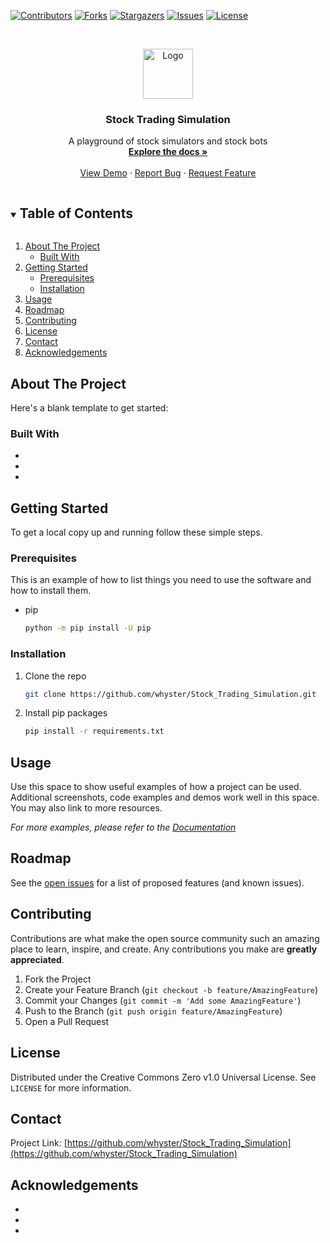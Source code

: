 <!--
Best-README-Template from https://github.com/othneildrew/Best-README-Template
-->



<!-- PROJECT SHIELDS -->

[![Contributors][contributors-shield]][contributors-url]
[![Forks][forks-shield]][forks-url]
[![Stargazers][stars-shield]][stars-url]
[![Issues][issues-shield]][issues-url]
[![License][license-shield]][license-url]



<!-- PROJECT LOGO -->
<br />
<p align="center">
  <a href="https://github.com/whyster/Stock_Trading_Simulation">
    <img src="images/logo.png" alt="Logo" width="80" height="80">
  </a>

<h3 align="center">Stock Trading Simulation</h3>

<p align="center">
    A playground of stock simulators and stock bots
    <br />
    <a href="https://github.com/whyster/Stock_Trading_Simulation"><strong>Explore the docs »</strong></a>
    <br />
    <br />
    <a href="https://github.com/whyster/Stock_Trading_Simulation">View Demo</a>
    ·
    <a href="https://github.com/whyster/Stock_Trading_Simulation/issues">Report Bug</a>
    ·
    <a href="https://github.com/whyster/Stock_Trading_Simulation/issues">Request Feature</a>
</p>




<!-- TABLE OF CONTENTS -->
<details open="open">
  <summary><h2 style="display: inline-block">Table of Contents</h2></summary>
  <ol>
    <li>
      <a href="#about-the-project">About The Project</a>
      <ul>
        <li><a href="#built-with">Built With</a></li>
      </ul>
    </li>
    <li>
      <a href="#getting-started">Getting Started</a>
      <ul>
        <li><a href="#prerequisites">Prerequisites</a></li>
        <li><a href="#installation">Installation</a></li>
      </ul>
    </li>
    <li><a href="#usage">Usage</a></li>
    <li><a href="#roadmap">Roadmap</a></li>
    <li><a href="#contributing">Contributing</a></li>
    <li><a href="#license">License</a></li>
    <li><a href="#contact">Contact</a></li>
    <li><a href="#acknowledgements">Acknowledgements</a></li>
  </ol>
</details>



<!-- ABOUT THE PROJECT -->
## About The Project

[comment]: <> ([![Product Name Screen Shot][product-screenshot]]&#40;https://example.com&#41;)

Here's a blank template to get started:




### Built With

* []()
* []()
* []()



<!-- GETTING STARTED -->
## Getting Started

To get a local copy up and running follow these simple steps.

### Prerequisites

This is an example of how to list things you need to use the software and how to install them.
* pip
  ```sh
  python -m pip install -U pip
  ```

### Installation

1. Clone the repo
   ```sh
   git clone https://github.com/whyster/Stock_Trading_Simulation.git
   ```
2. Install pip packages
   ```sh
   pip install -r requirements.txt
   ```



<!-- USAGE EXAMPLES -->
## Usage

Use this space to show useful examples of how a project can be used. Additional screenshots, code examples and demos work well in this space. You may also link to more resources.

_For more examples, please refer to the [Documentation](https://example.com)_



<!-- ROADMAP -->
## Roadmap

See the [open issues](https://github.com/whyster/Stock_Trading_Simulation/issues) for a list of proposed features (and known issues).



<!-- CONTRIBUTING -->
## Contributing

Contributions are what make the open source community such an amazing place to learn, inspire, and create. Any contributions you make are **greatly appreciated**.

1. Fork the Project
2. Create your Feature Branch (`git checkout -b feature/AmazingFeature`)
3. Commit your Changes (`git commit -m 'Add some AmazingFeature'`)
4. Push to the Branch (`git push origin feature/AmazingFeature`)
5. Open a Pull Request



<!-- LICENSE -->
## License

Distributed under the Creative Commons Zero v1.0 Universal
License. See `LICENSE` for more information.



<!-- CONTACT -->
## Contact


Project Link: [https://github.com/whyster/Stock_Trading_Simulation](https://github.com/whyster/Stock_Trading_Simulation)



<!-- ACKNOWLEDGEMENTS -->
## Acknowledgements

* []()
* []()
* []()





<!-- MARKDOWN LINKS & IMAGES -->
<!-- https://www.markdownguide.org/basic-syntax/#reference-style-links -->
[contributors-shield]: https://img.shields.io/github/contributors/whyster/Stock_Trading_Simulation.svg?style=for-the-badge
[contributors-url]: https://github.com/whyster/Stock_Trading_Simulation/graphs/contributors

[forks-shield]: https://img.shields.io/github/forks/whyster/Stock_Trading_Simulation.svg?style=for-the-badge
[forks-url]: https://github.com/whyster/Stock_Trading_Simulation/network/members

[stars-shield]: https://img.shields.io/github/stars/whyster/Stock_Trading_Simulation.svg?style=for-the-badge
[stars-url]: https://github.com/whyster/Stock_Trading_Simulation/stargazers

[issues-shield]: https://img.shields.io/github/issues/whyster/Stock_Trading_Simulation.svg?style=for-the-badge
[issues-url]: https://github.com/whyster/Stock_Trading_Simulation/issues

[license-shield]: https://img.shields.io/github/license/whyster/Stock_Trading_Simulation.svg?style=for-the-badge
[license-url]: https://github.com/whyster/Stock_Trading_Simulation/blob/main/LICENSE

